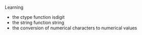 Learning

- the ctype function isdigit
- the string function string
- the conversion of numerical characters to numerical values

